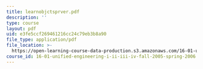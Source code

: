 ```yaml
---
title: learnobjctsprver.pdf
description: ''
type: course
layout: pdf
uid: e3fe5ccf269461216cc24c79eb3b8a90
file_type: application/pdf
file_location: >-
  https://open-learning-course-data-production.s3.amazonaws.com/16-01-unified-engineering-i-ii-iii-iv-fall-2005-spring-2006/e3fe5ccf269461216cc24c79eb3b8a90_learnobjctsprver.pdf
course_id: 16-01-unified-engineering-i-ii-iii-iv-fall-2005-spring-2006
---
```

